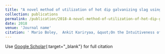 ```yaml
---
title: "A novel method of utilization of hot dip galvanizing slag using the heat waste from itself for protection from radiation"
collection: publications
permalink: /publication/2018-A-novel-method-of-utilization-of-hot-dip-galvanizing-slag-using-the-heat-waste-from-itself-for-protection-from-radiation
date: 2018
venue: 'Journal name'
citation: ' Mario Boley,  Ankit Kariryaa, &quot;On the Intuitiveness of Common Discretization Methods.&quot; In the proceedings of KDD 2016 Workshop on Interactive Data Exploration and Analytics (IDEA’16), 2016.'
---
```

Use [Google Scholar]([https://scholar.google.com/scholar?hl=zh-CN&as_sdt=0%2C48&q=A+novel+method+of+utilization+of+hot+dip+galvanizing+slag+using+the+heat+waste+from+itself+for+protection+from+radiation&btnG=]){:target="_blank"} for full citation

